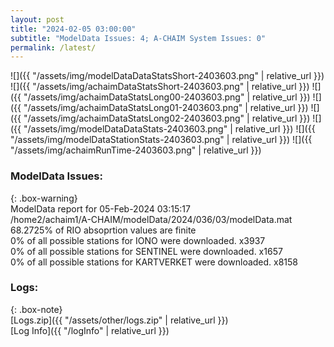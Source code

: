 ```yaml
---
layout: post
title: "2024-02-05 03:00:00"
subtitle: "ModelData Issues: 4; A-CHAIM System Issues: 0"
permalink: /latest/
---
```


![]({{ "/assets/img/modelDataDataStatsShort-2403603.png" | relative_url }})
![]({{ "/assets/img/achaimDataStatsShort-2403603.png" | relative_url }})
![]({{ "/assets/img/achaimDataStatsLong00-2403603.png" | relative_url }})
![]({{ "/assets/img/achaimDataStatsLong01-2403603.png" | relative_url }})
![]({{ "/assets/img/achaimDataStatsLong02-2403603.png" | relative_url }})
![]({{ "/assets/img/modelDataDataStats-2403603.png" | relative_url }})
![]({{ "/assets/img/modelDataStationStats-2403603.png" | relative_url }})
![]({{ "/assets/img/achaimRunTime-2403603.png" | relative_url }})


### ModelData Issues:  
  
{: .box-warning}  
 ModelData report for 05-Feb-2024 03:15:17   
 /home2/achaim1/A-CHAIM/modelData/2024/036/03/modelData.mat   
 68.2725% of RIO absoprtion values are finite   
 0% of all possible stations for IONO were downloaded. x3937   
 0% of all possible stations for SENTINEL were downloaded. x1657   
 0% of all possible stations for KARTVERKET were downloaded. x8158   
  


### Logs:  
  
{: .box-note}  
[Logs.zip]({{ "/assets/other/logs.zip" | relative_url }})  
[Log Info]({{ "/logInfo" | relative_url }})  
